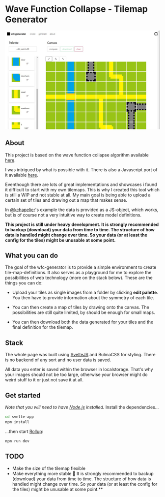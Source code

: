 # Wave Function Collapse - Tilemap Generator

![banner](github/screenshot.jpg)

## About

This project is based on the wave function collapse algorithm available [here](https://github.com/mxgmn/WaveFunctionCollapse).

I was intrigued by what is possible with it. There is also a Javascript port of it available [here](https://github.com/kchapelier/wavefunctioncollapse).

Eventhough there are lots of great implementations and showcases i found it difficult to start with my own tilemaps. This is why I created this tool which is still a WIP and not stable at all. My main goal is being able to upload a certain set of tiles and drawing out a map that makes sense.

In [@kchapelier](https://github.com/kchapelier)</a>'s example the data is provided as a JS-object, which works, but is of course not a very intuitive way to create model definitions.

**This project is still under heavy development.
It is strongly recommended to backup (download) your data from time to time. The structure of how data is handled might change over time. So your data (or at least the config for the tiles) might be unusable at some point.**

## What you can do

The goal of the wfc-generator is to provide a simple environment to create tile-map-definitions. It also serves as a playground for me to explore the possibilities of web technology (more on the stack below). These are the things you can do:

- Upload your tiles as single images from a folder by clicking **edit palette**. You then have to provide information about the symmetry of each tile.

- You can then create a map of tiles by drawing onto the canvas. The possibilities are still quite limited, by should be enough for small maps.

- You can then download both the data generated for your tiles and the final definition for the tilemap.

## Stack

The whole page was built using [SvelteJS](https://svelte.dev/) and BulmaCSS for styling. There is no backend of any sort and no user data is saved.

All data you enter is saved within the browser in localstorage. That's why your images should not be too large, otherwise your browser might do weird stuff to it or just not save it at all.

## Get started

_Note that you will need to have [Node.js](https://nodejs.org) installed._
Install the dependencies...

```bash
cd svelte-app
npm install
```

...then start [Rollup](https://rollupjs.org):

```bash
npm run dev
```

## TODO

- Make the size of the tilemap flexible
- Make everything more stable 😬
It is strongly recommended to backup (download) your data from time to time. The structure of how data is handled might change over time. So your data (or at least the config for the tiles) might be unusable at some point.**
